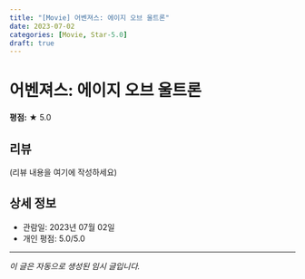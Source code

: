 ```yaml
---
title: "[Movie] 어벤져스: 에이지 오브 울트론"
date: 2023-07-02
categories: [Movie, Star-5.0]
draft: true
---
```


# 어벤져스: 에이지 오브 울트론

**평점:** ★ 5.0

## 리뷰

(리뷰 내용을 여기에 작성하세요)

## 상세 정보

- 관람일: 2023년 07월 02일
- 개인 평점: 5.0/5.0

---

*이 글은 자동으로 생성된 임시 글입니다.*

